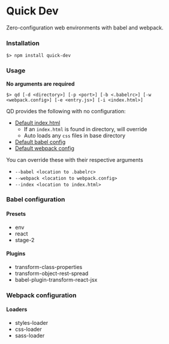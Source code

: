 # Quick Dev

Zero-configuration web environments with babel and webpack.

### Installation
```
$> npm install quick-dev
```

### Usage
**No arguments are required**

```
$> qd [-d <directory>] [-p <port>] [-b <.babelrc>] [-w <webpack.config>] [-e <entry.js>] [-i <index.html>]
```

QD provides the following with no configuration:

- [Default index.html](templates/index.html.tmp)
  - If an `index.html` is found in directory, will override
  - Auto loads any `css` files in base directory
- [Default babel config](templates/.babelrc.tmp)
- [Default webpack config](templates/webpack.config.js.tmp)

You can override these with their respective arguments
  - `--babel <location to .babelrc>`
  - `--webpack <location to webpack.config>`
  - `--index <location to index.html>`

### Babel configuration
#### Presets
- env
- react
- stage-2

#### Plugins
- transform-class-properties
- transform-object-rest-spread
- babel-plugin-transform-react-jsx

### Webpack configuration
#### Loaders
- styles-loader
- css-loader
- sass-loader
